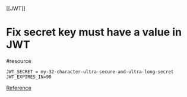 [[JWT]]

# Fix secret key must have a value in JWT
#resource 
```.env
JWT_SECRET = my-32-character-ultra-secure-and-ultra-long-secret
JWT_EXPIRES_IN=90
```
[Reference](https://stackoverflow.com/a/62095056)
